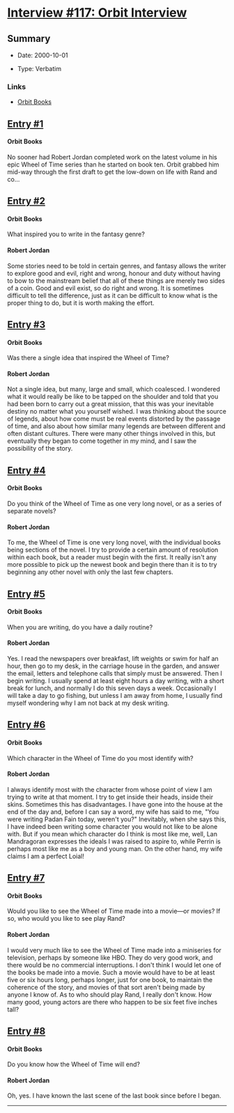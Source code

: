 # [Interview #117: Orbit Interview](https://www.theoryland.com/intvmain.php?i=117)

## Summary

- Date: 2000-10-01

- Type: Verbatim

### Links

- [Orbit Books](http://web.archive.org/web/20021109055624/www.orbitbooks.co.uk/orbit/orbit_feature_jordan_wintersheart.asp?PGE=&ORD=orbit&TAG=&CID=)


## [Entry #1](https://www.theoryland.com/intvmain.php?i=117#1)

#### Orbit Books

No sooner had Robert Jordan completed work on the latest volume in his epic Wheel of Time series than he started on book ten. Orbit grabbed him mid-way through the first draft to get the low-down on life with Rand and co...

## [Entry #2](https://www.theoryland.com/intvmain.php?i=117#2)

#### Orbit Books

What inspired you to write in the fantasy genre?

#### Robert Jordan

Some stories need to be told in certain genres, and fantasy allows the writer to explore good and evil, right and wrong, honour and duty without having to bow to the mainstream belief that all of these things are merely two sides of a coin. Good and evil exist, so do right and wrong. It is sometimes difficult to tell the difference, just as it can be difficult to know what is the proper thing to do, but it is worth making the effort.

## [Entry #3](https://www.theoryland.com/intvmain.php?i=117#3)

#### Orbit Books

Was there a single idea that inspired the Wheel of Time?

#### Robert Jordan

Not a single idea, but many, large and small, which coalesced. I wondered what it would really be like to be tapped on the shoulder and told that you had been born to carry out a great mission, that this was your inevitable destiny no matter what you yourself wished. I was thinking about the source of legends, about how come must be real events distorted by the passage of time, and also about how similar many legends are between different and often distant cultures. There were many other things involved in this, but eventually they began to come together in my mind, and I saw the possibility of the story.

## [Entry #4](https://www.theoryland.com/intvmain.php?i=117#4)

#### Orbit Books

Do you think of the Wheel of Time as one very long novel, or as a series of separate novels?

#### Robert Jordan

To me, the Wheel of Time is one very long novel, with the individual books being sections of the novel. I try to provide a certain amount of resolution within each book, but a reader must begin with the first. It really isn't any more possible to pick up the newest book and begin there than it is to try beginning any other novel with only the last few chapters.

## [Entry #5](https://www.theoryland.com/intvmain.php?i=117#5)

#### Orbit Books

When you are writing, do you have a daily routine?

#### Robert Jordan

Yes. I read the newspapers over breakfast, lift weights or swim for half an hour, then go to my desk, in the carriage house in the garden, and answer the email, letters and telephone calls that simply must be answered. Then I begin writing. I usually spend at least eight hours a day writing, with a short break for lunch, and normally I do this seven days a week. Occasionally I will take a day to go fishing, but unless I am away from home, I usually find myself wondering why I am not back at my desk writing.

## [Entry #6](https://www.theoryland.com/intvmain.php?i=117#6)

#### Orbit Books

Which character in the Wheel of Time do you most identify with?

#### Robert Jordan

I always identify most with the character from whose point of view I am trying to write at that moment. I try to get inside their heads, inside their skins. Sometimes this has disadvantages. I have gone into the house at the end of the day and, before I can say a word, my wife has said to me, "You were writing Padan Fain today, weren't you?" Inevitably, when she says this, I have indeed been writing some character you would not like to be alone with. But if you mean which character do I think is most like me, well, Lan Mandragoran expresses the ideals I was raised to aspire to, while Perrin is perhaps most like me as a boy and young man. On the other hand, my wife claims I am a perfect Loial!

## [Entry #7](https://www.theoryland.com/intvmain.php?i=117#7)

#### Orbit Books

Would you like to see the Wheel of Time made into a movie—or movies? If so, who would you like to see play Rand?

#### Robert Jordan

I would very much like to see the Wheel of Time made into a miniseries for television, perhaps by someone like HBO. They do very good work, and there would be no commercial interruptions. I don't think I would let one of the books be made into a movie. Such a movie would have to be at least five or six hours long, perhaps longer, just for one book, to maintain the coherence of the story, and movies of that sort aren't being made by anyone I know of. As to who should play Rand, I really don't know. How many good, young actors are there who happen to be six feet five inches tall?

## [Entry #8](https://www.theoryland.com/intvmain.php?i=117#8)

#### Orbit Books

Do you know how the Wheel of Time will end?

#### Robert Jordan

Oh, yes. I have known the last scene of the last book since before I began.


---

